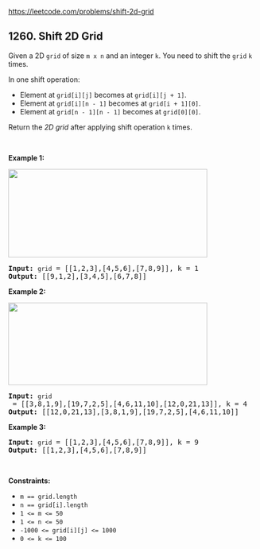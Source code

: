 https://leetcode.com/problems/shift-2d-grid

## 1260. Shift 2D Grid

<div><p>Given a 2D <code>grid</code> of size <code>m x n</code> and an integer <code>k</code>. You need to shift the <code>grid</code> <code>k</code> times.</p>
<p>In one shift operation:</p>
<ul>
<li>Element at <code>grid[i][j]</code> becomes at <code>grid[i][j + 1]</code>.</li>
<li>Element at <code>grid[i][n - 1]</code> becomes at <code>grid[i + 1][0]</code>.</li>
<li>Element at <code>grid[n - 1][n - 1]</code> becomes at <code>grid[0][0]</code>.</li>
</ul>
<p>Return the <em>2D grid</em> after applying shift operation <code>k</code> times.</p>
<p> </p>
<p><strong>Example 1:</strong></p>
<img alt="" src="https://assets.leetcode.com/uploads/2019/11/05/e1.png" style="width: 400px; height: 178px;"/>
<pre><strong>Input:</strong> <code>grid</code> = [[1,2,3],[4,5,6],[7,8,9]], k = 1
<strong>Output:</strong> [[9,1,2],[3,4,5],[6,7,8]]
</pre>
<p><strong>Example 2:</strong></p>
<img alt="" src="https://assets.leetcode.com/uploads/2019/11/05/e2.png" style="width: 400px; height: 166px;"/>
<pre><strong>Input:</strong> <code>grid</code> = [[3,8,1,9],[19,7,2,5],[4,6,11,10],[12,0,21,13]], k = 4
<strong>Output:</strong> [[12,0,21,13],[3,8,1,9],[19,7,2,5],[4,6,11,10]]
</pre>
<p><strong>Example 3:</strong></p>
<pre><strong>Input:</strong> <code>grid</code> = [[1,2,3],[4,5,6],[7,8,9]], k = 9
<strong>Output:</strong> [[1,2,3],[4,5,6],[7,8,9]]
</pre>
<p> </p>
<p><strong>Constraints:</strong></p>
<ul>
<li><code>m == grid.length</code></li>
<li><code>n == grid[i].length</code></li>
<li><code>1 &lt;= m &lt;= 50</code></li>
<li><code>1 &lt;= n &lt;= 50</code></li>
<li><code>-1000 &lt;= grid[i][j] &lt;= 1000</code></li>
<li><code>0 &lt;= k &lt;= 100</code></li>
</ul>
</div>
